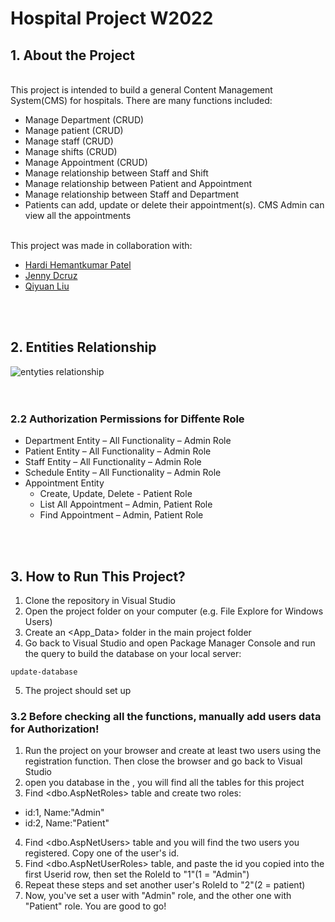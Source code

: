 # Hospital Project W2022
## 1. About the Project
<br>
This project is intended to build a general Content Management System(CMS) for hospitals. There are many functions included:

- Manage Department (CRUD)
- Manage patient (CRUD)
- Manage staff (CRUD)
- Manage shifts (CRUD)
- Manage Appointment (CRUD)
- Manage relationship between Staff and Shift
- Manage relationship between Patient and Appointment
- Manage relationship between Staff and Department
- Patients can add, update or delete their appointment(s). CMS Admin can view all the appointments
<br>
This project was made in collaboration with:

- [Hardi Hemantkumar Patel](https://github.com/patelhardi)
- [Jenny Dcruz](https://github.com/jendcruz22)
- [Qiyuan Liu](https://github.com/liuqiyuan628)
<br>
<br>

## 2. Entities Relationship

![entyties relationship](https://user-images.githubusercontent.com/73659957/161692167-3d947073-62ab-4a00-838b-ddd02e8b44b2.png)
<br>
<br>
<br>
### 2.2 Authorization Permissions for Diffente Role

- Department Entity – All Functionality – Admin Role
- Patient Entity – All Functionality – Admin Role
- Staff Entity – All Functionality – Admin Role
- Schedule Entity – All Functionality – Admin Role
- Appointment Entity
  - Create, Update, Delete - Patient Role
  - List All Appointment – Admin, Patient Role
  - Find Appointment – Admin, Patient Role
<br>
<br>

## 3. How to Run This Project?

1. Clone the repository in Visual Studio
2. Open the project folder on your computer (e.g. File Explore for Windows Users)
3. Create an <App_Data> folder in the main project folder
4. Go back to Visual Studio and open Package Manager Console and run the query to build the database on your local server:
```
update-database
```
5. The project should set up


### 3.2 Before checking all the functions, manually add users data for Authorization!

1. Run the project on your browser and create at least two users using the registration function. Then close the browser and go back to Visual Studio
2. open you database in the <SQL Server Object Explorer>, you will find all the tables for this project
3. Find <dbo.AspNetRoles> table and create two roles:
  - id:1, Name:"Admin"
  - id:2, Name:"Patient"
4. Find <dbo.AspNetUsers> table and you will find the two users you registered. Copy one of the user's id.
5. Find <dbo.AspNetUserRoles> table, and paste the id you copied into the first Userid row, then set the RoleId to "1"(1 = "Admin")
6. Repeat these steps and set another user's RoleId to "2"(2 = patient)
7. Now, you've set a user with "Admin" role, and the other one with "Patient" role. You are good to go!
